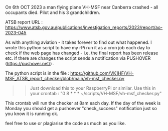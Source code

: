 
On 6th OCT 2023 a man flying plane VH-MSF near Canberra crashed - all occupants died. Pilot and his 3 grandchildren. 

ATSB report URL : https://www.atsb.gov.au/publications/investigation_reports/2023/report/ao-2023-045

As with anything aviation - it takes forever to find out what happened. I wrote this python script to have my rPi run it as a cron job each day to check if the web page has changed - i.e. the final report has been release etc.  If there are changes the script sends a notification via PUSHOVER (https://pushover.net/) .

The python script is in the file : https://github.com/VK1HF/VH-MSF_ATSB_report_checker/blob/main/vh-msf_checker.py
  >> Just download this to your RaspberryPi or similar.
  >> Use this in your crontab : "0 8 * * * ~/scripts/VH-MSF/vh-msf_checker.py"

This crontab will run the checker at 8am each day. If the day of the week is Monday you should get a pushoever "check_success" notification just so you know it is running ok.

feel free to use or plagiarise the code as much as you like. 

